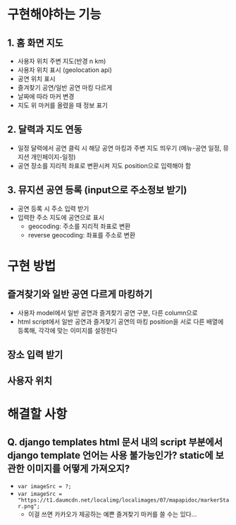 # 구현해야하는 기능 
## 1. 홈 화면 지도  
- 사용자 위치 주변 지도(반경 n km)  
- 사용자 위치 표시 (geolocation api)
- 공연 위치 표시 
- 즐겨찾기 공연/일반 공연 마킹 다르게 
- 날짜에 따라 마커 변경 
- 지도 위 마커를 올렸을 때 정보 표기  

## 2. 달력과 지도 연동  
- 일정 달력에서 공연 클릭 시 해당 공연 마킹과 주변 지도 띄우기 (메뉴-공연 일정, 뮤지션 개인페이지-일정)  
- 공연 장소를 지리적 좌표로 변환시켜 지도 position으로 입력해야 함 

## 3. 뮤지션 공연 등록 (input으로 주소정보 받기)  
- 공연 등록 시 주소 입력 받기  
- 입력한 주소 지도에 공연으로 표시  
    - geocoding: 주소를 지리적 좌표로 변환  
    - reverse geocoding: 좌표를 주소로 변환 

# 구현 방법  
## 즐겨찾기와 일반 공연 다르게 마킹하기  
- 사용자 model에서 일반 공연과 즐겨찾기 공연 구분, 다른 column으로  
- html script에서 일반 공연과 즐겨찾기 공연의 마킹 position을 서로 다른 배열에 등록해, 각각에 맞는 이미지를 설정한다  

## 장소 입력 받기   

## 사용자 위치  


# 해결할 사항  
##  Q. django templates html 문서 내의 script 부분에서 django template 언어는 사용 불가능인가? static에 보관한 이미지를 어떻게 가져오지? 
- `var imageSrc = ?; `
- `var imageSrc = "https://t1.daumcdn.net/localimg/localimages/07/mapapidoc/markerStar.png";`  
    - 이걸 쓰면 카카오가 제공하는 예쁜 즐겨찾기 마커를 쓸 수는 있다... 
